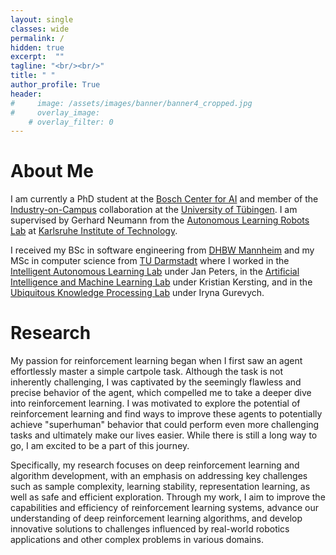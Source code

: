 ```yaml
---
layout: single
classes: wide
permalink: /
hidden: true 
excerpt:  ""
tagline: "<br/><br/>"
title: " "
author_profile: True
header:
#     image: /assets/images/banner/banner4_cropped.jpg
#     overlay_image: 
    # overlay_filter: 0
---
```


# About Me

I am currently a PhD student at the [Bosch Center for AI](https://www.bosch-ai.com/) and member of the [Industry-on-Campus](https://uni-tuebingen.de/en/excellence-strategy/research/industry-on-campus/) collaboration at the [University of Tübingen](https://tuebingen.ai/). 
I am supervised by Gerhard Neumann from the [Autonomous Learning Robots Lab](https://alr.anthropomatik.kit.edu/) at [Karlsruhe Institute of Technology](https://www.kit.edu/english/). 

I received my BSc in software engineering from [DHBW Mannheim]() and my MSc in computer science from [TU Darmstadt](https://www.informatik.tu-darmstadt.de/fb20/index.en.jsp) where I worked in the [Intelligent Autonomous Learning Lab](https://www.ias.informatik.tu-darmstadt.de/) under Jan Peters, in the [Artificial Intelligence and Machine Learning Lab](https://ml-research.github.io/) under Kristian Kersting, and in the [Ubiquitous Knowledge Processing Lab](https://www.informatik.tu-darmstadt.de/ukp/ukp_home/index.en.jsp) under Iryna Gurevych.

# Research

My passion for reinforcement learning began when I first saw an agent effortlessly master a simple cartpole task. 
Although the task is not inherently challenging, I was captivated by the seemingly flawless and precise behavior of the agent, which compelled me to take a deeper dive into reinforcement learning.
I was motivated to explore the potential of reinforcement learning and find ways to improve these agents to potentially achieve "superhuman" behavior that could perform even more challenging tasks and ultimately make our lives easier.
While there is still a long way to go, I am excited to be a part of this journey.

Specifically, my research focuses on deep reinforcement learning and algorithm development, with an emphasis on addressing key challenges such as sample complexity, learning stability, representation learning, as well as safe and efficient exploration. 
Through my work, I aim to improve the capabilities and efficiency of reinforcement learning systems, advance our understanding of deep reinforcement learning algorithms, and develop innovative solutions to challenges influenced by real-world robotics applications and other complex problems in various domains.

<!-- Recent Posts -->
<!-- {% include feature_row %} -->
